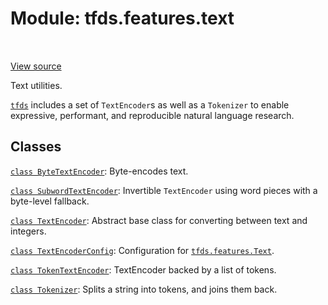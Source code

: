 <div itemscope itemtype="http://developers.google.com/ReferenceObject">
<meta itemprop="name" content="tfds.features.text" />
<meta itemprop="path" content="Stable" />
</div>

# Module: tfds.features.text

<table class="tfo-notebook-buttons tfo-api" align="left">
</table>

<a target="_blank" href="https://github.com/tensorflow/datasets/tree/master/tensorflow_datasets/core/features/text/__init__.py">View
source</a>

Text utilities.

<!-- Placeholder for "Used in" -->

<a href="../../tfds.md"><code>tfds</code></a> includes a set of `TextEncoder`s as well as a `Tokenizer` to enable
expressive, performant, and reproducible natural language research.

## Classes

[`class ByteTextEncoder`](../../tfds/features/text/ByteTextEncoder.md): Byte-encodes text.

[`class SubwordTextEncoder`](../../tfds/features/text/SubwordTextEncoder.md): Invertible `TextEncoder` using word pieces with a byte-level fallback.

[`class TextEncoder`](../../tfds/features/text/TextEncoder.md): Abstract base class for converting between text and integers.

[`class TextEncoderConfig`](../../tfds/features/text/TextEncoderConfig.md): Configuration for <a href="../../tfds/features/Text.md"><code>tfds.features.Text</code></a>.

[`class TokenTextEncoder`](../../tfds/features/text/TokenTextEncoder.md): TextEncoder backed by a list of tokens.

[`class Tokenizer`](../../tfds/features/text/Tokenizer.md): Splits a string into
tokens, and joins them back.

